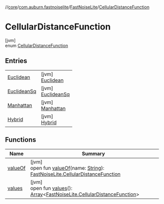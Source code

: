 //[core](../../../../index.md)/[com.auburn.fastnoiselite](../../index.md)/[FastNoiseLite](../index.md)/[CellularDistanceFunction](index.md)

# CellularDistanceFunction

[jvm]\
enum [CellularDistanceFunction](index.md)

## Entries

| | |
|---|---|
| [Euclidean](-euclidean/index.md) | [jvm]<br>[Euclidean](-euclidean/index.md) |
| [EuclideanSq](-euclidean-sq/index.md) | [jvm]<br>[EuclideanSq](-euclidean-sq/index.md) |
| [Manhattan](-manhattan/index.md) | [jvm]<br>[Manhattan](-manhattan/index.md) |
| [Hybrid](-hybrid/index.md) | [jvm]<br>[Hybrid](-hybrid/index.md) |

## Functions

| Name | Summary |
|---|---|
| [valueOf](value-of.md) | [jvm]<br>open fun [valueOf](value-of.md)(name: [String](https://docs.oracle.com/javase/8/docs/api/java/lang/String.html)): [FastNoiseLite.CellularDistanceFunction](index.md) |
| [values](values.md) | [jvm]<br>open fun [values](values.md)(): [Array](https://kotlinlang.org/api/latest/jvm/stdlib/kotlin/-array/index.html)&lt;[FastNoiseLite.CellularDistanceFunction](index.md)&gt; |

